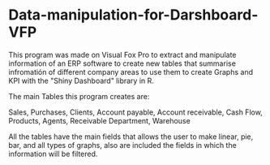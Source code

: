 # Data-manipulation-for-Darshboard-VFP

This program was made on Visual Fox Pro to extract and manipulate information of an ERP software to create new tables that summarise infromatión of different company areas to use them to create Graphs and KPI with the "Shiny Dashboard" library in R.

The main Tables this program creates are:

Sales, Purchases, Clients, Account payable, Account receivable, Cash Flow, Products, Agents, Receivable Department, Warehouse

All the tables have the main fields that allows the user to make linear, pie, bar, and all types of graphs, also are included the fields in which the information will be filtered.
